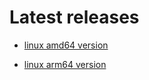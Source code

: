 # Latest releases


* [linux amd64 version](./days2xmaslet-linux-amd64)

* [linux arm64 version](./days2xmaslet-linux-arm64)
